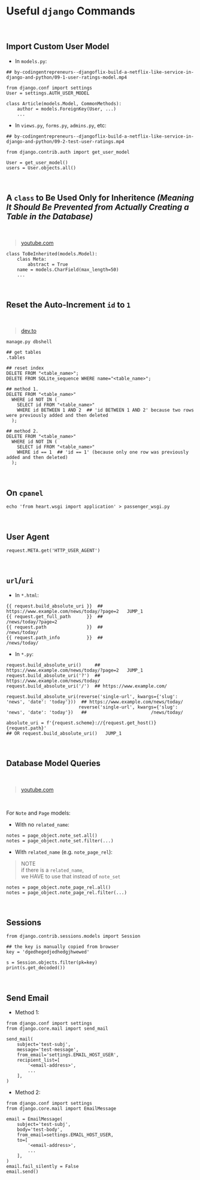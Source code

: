 # Useful `django` Commands

<br>

## Import Custom User Model

- In `models.py`:
```
## by-codingentrepreneurs--djangoflix-build-a-netflix-like-service-in-django-and-python/09-1-user-ratings-model.mp4

from django.conf import settings
User = settings.AUTH_USER_MODEL

class Article(models.Model, CommonMethods):
    author = models.ForeignKey(User, ...)
    ...
```

- In `views.py`, `forms.py`, `admins.py`, etc:
```
## by-codingentrepreneurs--djangoflix-build-a-netflix-like-service-in-django-and-python/09-2-test-user-ratings.mp4

from django.contrib.auth import get_user_model

User = get_user_model()
users = User.objects.all()
```

<br>

## A `class` to Be Used Only for Inheritence *(Meaning It Should Be Prevented from Actually Creating a Table in the Database)*

<br>

> [youtube.com](https://www.youtube.com/watch?v=KSPRODsdfo4)

```
class ToBeInherited(models.Model):
    class Meta:
        abstract = True
    name = models.CharField(max_length=50)
    ...
```

<br>

## Reset the Auto-Increment `id` to `1`

<br>

> [dev.to](https://dev.to/chanyayun/django-reset-auto-increment-id-to-1-2j2g)

```
manage.py dbshell
```
```
## get tables
.tables

## reset index
DELETE FROM "<table_name>";
DELETE FROM SQLite_sequence WHERE name="<table_name>";

## method 1.
DELETE FROM "<table_name>"
  WHERE id NOT IN (
    SELECT id FROM "<table_name>"
    WHERE id BETWEEN 1 AND 2  ## 'id BETWEEN 1 AND 2' because two rows were previously added and then deleted
  );

## method 2.
DELETE FROM "<table_name>"
  WHERE id NOT IN (
    SELECT id FROM "<table_name>"
    WHERE id == 1  ## 'id == 1' (because only one row was previously added and then deleted)
  );
```

<br>

## On `cpanel`
```
echo 'from heart.wsgi import application' > passenger_wsgi.py
```

<br>

## User Agent
```
request.META.get('HTTP_USER_AGENT')
```

<br>

## `url`/`uri`

- In `*.html`:

```
{{ request.build_absolute_uri }}  ## https://www.example.com/news/today/?page=2   JUMP_1
{{ request.get_full_path      }}  ##                        /news/today/?page=2
{{ request.path               }}  ##                        /news/today/
{{ request.path_info          }}  ##                        /news/today/
```

- In `*.py`:
```
request.build_absolute_uri()     ## https://www.example.com/news/today/?page=2   JUMP_1
request.build_absolute_uri('?')  ## https://www.example.com/news/today/
request.build_absolute_uri('/')  ## https://www.example.com/

request.build_absolute_uri(reverse('single-url', kwargs={'slug': 'news', 'date': 'today'}))  ## https://www.example.com/news/today/
                           reverse('single-url', kwargs={'slug': 'news', 'date': 'today'})   ##                        /news/today/

absolute_uri = f'{request.scheme}://{request.get_host()}{request.path}'
## OR request.build_absolute_uri()   JUMP_1
```

<br>

## Database Model Queries

<br>

> [youtube.com](https://www.youtube.com/watch?v=PD3YnPSHC-c)

<br>

For `Note` and `Page` models:

- With no `related_name`:

```
notes = page_object.note_set.all()
notes = page_object.note_set.filter(...)
```

- With `related_name` (e.g. `note_page_rel`):
> NOTE<br>
if there is a `related_name`,<br>
we HAVE to use that instead of `note_set`
```
notes = page_object.note_page_rel.all()
notes = page_object.note_page_rel.filter(...)
```

<br>

## Sessions
```
from django.contrib.sessions.models import Session

## the key is manually copied from browser
key = 'dgedhegedjedhedgjhwewed'

s = Session.objects.filter(pk=key)
print(s.get_decoded())
```

<br>

## Send Email

- Method 1:
```
from django.conf import settings
from django.core.mail import send_mail

send_mail(
    subject='test-subj',
    message='test-message',
    from_email='settings.EMAIL_HOST_USER',
    recipient_list=[
        '<email-address>',
        ...
    ],
)
```

- Method 2:
```
from django.conf import settings
from django.core.mail import EmailMessage

email = EmailMessage(
    subject='test-subj',
    body='test-body',
    from_email=settings.EMAIL_HOST_USER,
    to=[
        '<email-address>',
        ...
    ],
)
email.fail_silently = False
email.send()
```
